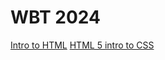 # WBT 2024

<a href="introto_html/index.html"> Intro to HTML</a>
<a href= "HTML_5_introtocss/index.html"> HTML 5 intro to CSS </a>

